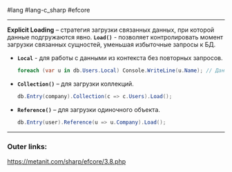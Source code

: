 #lang #lang-c_sharp #efcore 

---
**Explicit Loading** – стратегия загрузки связанных данных, при которой данные подгружаются явно.
**`Load()`** - позволяет контролировать момент загрузки связанных сущностей, уменьшая избыточные запросы к БД.  

- **`Local`** - для работы с данными из контекста без повторных запросов.  
	```csharp
	foreach (var u in db.Users.Local) Console.WriteLine(u.Name); // Данные берутся из кэша
	``` 

- **`Collection()`** – для загрузки коллекций.  
	```csharp
	db.Entry(company).Collection(c => c.Users).Load();
	```
  
- **`Reference()`** – для загрузки одиночного объекта.  
	```csharp
	db.Entry(user).Reference(u => u.Company).Load();
	```  

---
### Outer links:
https://metanit.com/sharp/efcore/3.8.php
